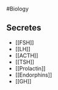 #Biology
## Secretes
* [[FSH]]
* [[LH]]
* [[ACTH]]
* [[TSH]]
* [[Prolactin]]
* [[Endorphins]]
* [[GH]]